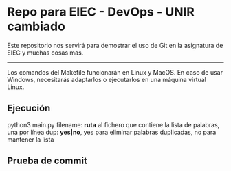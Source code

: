 # Repo para EIEC - DevOps - UNIR cambiado

Este repositorio nos servirá para demostrar el uso de Git en la asignatura de EIEC y muchas cosas mas.

---

Los comandos del Makefile funcionarán en Linux y MacOS. En caso de usar Windows, necesitarás adaptarlos o ejecutarlos en una máquina virtual Linux.

## Ejecución

python3 main.py <filename> <dup>
filename: **ruta** al fichero que contiene la lista de palabras, una por línea
dup: **yes|no**, yes para eliminar palabras duplicadas, no para mantener la lista

## Prueba de commit
